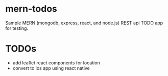 # mern-todos
Sample MERN (mongodb, express, react, and node.js) REST api TODO app for testing. 

# TODOs
 - add leaflet react components for location
 - convert to ios app using react native
